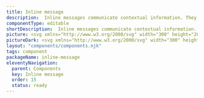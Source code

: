 ```yaml
---
title: Inline message
description:  Inline messages communicate contextual information. They’re positioned inline, close to the element they’re adding context to.
componentType: editable
shortDescription:  Inline messages communicate contextual information.
picture: <svg xmlns="http://www.w3.org/2000/svg" width="300" height="200" fill="none" aria-labelledby="inlineMessageTitle inlineMessageDesc" role="img"><title id="inlineMessageTitle">Illustration of the inline message component.</title><desc id="inlineMessageDesc">An illustrated inline message component representing inline message component card.</desc><path fill="#EDF2FC" d="M30 66a2 2 0 0 1 2-2h236a2 2 0 0 1 2 2v68a2 2 0 0 1-2 2H32a2 2 0 0 1-2-2V66Z"/><path fill="#36F" d="M28 66a3 3 0 0 1 3-3h237a3 3 0 0 1 3 3h-2a1 1 0 0 0-1-1H32v1h-4Zm243 68a3 3 0 0 1-3 3H31a3 3 0 0 1-3-3h4v1h236a1 1 0 0 0 1-1h2Zm-240 3a3 3 0 0 1-3-3V66a3 3 0 0 1 3-3l1 2v70l-1 2Zm237-74a3 3 0 0 1 3 3v68a3 3 0 0 1-3 3v-2a1 1 0 0 0 1-1V66a1 1 0 0 0-1-1v-2Z"/><path fill="#36F" fill-rule="evenodd" d="M54 96a8 8 0 1 0 0-16 8 8 0 0 0 0 16Zm1.125-11.995a1.125 1.125 0 1 1-2.25 0 1.125 1.125 0 0 1 2.25 0ZM54 86.505a1 1 0 0 1 1 1v4.5a1 1 0 1 1-2 0v-4.5a1 1 0 0 1 1-1Z" clip-rule="evenodd"/><path fill="#1138AD" d="M74 93.328V82.864h1.856v10.464H74ZM78.356 93.328v-7.856h1.52l.128 1.056h.064a6.105 6.105 0 0 1 1.152-.88 2.75 2.75 0 0 1 1.424-.368c.842 0 1.456.272 1.84.816.384.544.576 1.312.576 2.304v4.928h-1.84V88.64c0-.65-.096-1.11-.288-1.376-.192-.267-.507-.4-.944-.4-.342 0-.646.085-.912.256-.256.16-.55.4-.88.72v5.488h-1.84ZM89.1 93.52c-.65 0-1.114-.197-1.391-.592-.267-.395-.4-.933-.4-1.616v-9.28h1.84v9.376c0 .224.042.384.128.48a.382.382 0 0 0 .272.128h.112c.042-.01.101-.021.176-.032l.24 1.376a2.884 2.884 0 0 1-.976.16ZM91.653 93.328v-7.856h1.84v7.856h-1.84Zm.927-9.232c-.33 0-.597-.096-.8-.288-.202-.192-.303-.448-.303-.768 0-.31.1-.56.303-.752.203-.192.47-.288.8-.288.331 0 .598.096.8.288.203.192.305.443.305.752 0 .32-.102.576-.305.768-.202.192-.469.288-.8.288ZM95.84 93.328v-7.856h1.52l.128 1.056h.064a6.105 6.105 0 0 1 1.152-.88 2.75 2.75 0 0 1 1.424-.368c.843 0 1.456.272 1.84.816.384.544.576 1.312.576 2.304v4.928h-1.84V88.64c0-.65-.096-1.11-.288-1.376-.192-.267-.507-.4-.944-.4-.341 0-.645.085-.912.256-.256.16-.55.4-.88.72v5.488h-1.84ZM108.153 93.52c-.725 0-1.381-.16-1.968-.48a3.602 3.602 0 0 1-1.392-1.408c-.341-.619-.512-1.36-.512-2.224 0-.853.171-1.59.512-2.208.352-.619.805-1.093 1.36-1.424a3.356 3.356 0 0 1 1.744-.496c.715 0 1.312.16 1.792.48.48.31.843.747 1.088 1.312.245.555.368 1.2.368 1.936 0 .384-.027.683-.08.896h-4.992c.085.693.336 1.232.752 1.616.416.384.939.576 1.568.576.341 0 .656-.048.944-.144.299-.107.592-.25.88-.432l.624 1.152a5.637 5.637 0 0 1-1.248.608c-.459.16-.939.24-1.44.24Zm-2.096-4.864h3.488c0-.608-.133-1.083-.4-1.424-.267-.352-.667-.528-1.2-.528-.459 0-.869.17-1.232.512-.352.33-.571.81-.656 1.44ZM116.266 93.328V82.864h2.096l1.856 5.12c.117.33.229.672.336 1.024.117.341.229.683.336 1.024h.064c.117-.341.229-.683.336-1.024.106-.352.213-.693.32-1.024l1.808-5.12h2.112v10.464h-1.712v-4.784c0-.33.01-.688.032-1.072l.096-1.184c.042-.395.08-.752.112-1.072h-.064l-.848 2.432-1.712 4.704h-1.104l-1.728-4.704-.832-2.432h-.064c.032.32.064.677.096 1.072.042.395.074.79.096 1.184.032.384.048.741.048 1.072v4.784h-1.68ZM131.388 93.52c-.726 0-1.382-.16-1.969-.48-.586-.33-1.05-.8-1.391-1.408-.342-.619-.513-1.36-.513-2.224 0-.853.171-1.59.513-2.208.352-.619.805-1.093 1.36-1.424a3.354 3.354 0 0 1 1.744-.496c.714 0 1.312.16 1.792.48.48.31.842.747 1.088 1.312.245.555.368 1.2.368 1.936 0 .384-.027.683-.081.896h-4.992c.086.693.337 1.232.753 1.616.416.384.938.576 1.567.576.342 0 .656-.048.944-.144.299-.107.592-.25.88-.432l.625 1.152c-.374.245-.79.448-1.249.608-.458.16-.938.24-1.439.24Zm-2.096-4.864h3.487c0-.608-.133-1.083-.399-1.424-.267-.352-.667-.528-1.2-.528-.459 0-.87.17-1.233.512-.352.33-.57.81-.655 1.44ZM138.329 93.52a4.476 4.476 0 0 1-1.6-.304 5.34 5.34 0 0 1-1.376-.784l.864-1.184c.352.267.704.48 1.056.64.352.16.725.24 1.12.24.427 0 .741-.09.944-.272a.865.865 0 0 0 .304-.672.666.666 0 0 0-.256-.544 2.075 2.075 0 0 0-.624-.384c-.256-.117-.523-.23-.8-.336a8.685 8.685 0 0 1-1.024-.464 2.658 2.658 0 0 1-.816-.72c-.213-.299-.32-.667-.32-1.104 0-.693.256-1.259.768-1.696.512-.437 1.205-.656 2.08-.656.555 0 1.051.096 1.488.288.437.192.816.41 1.136.656l-.848 1.12a3.982 3.982 0 0 0-.848-.48 2.075 2.075 0 0 0-.88-.192c-.395 0-.688.085-.88.256a.758.758 0 0 0-.288.608c0 .31.16.544.48.704.32.16.693.315 1.12.464a6.67 6.67 0 0 1 1.056.48c.341.181.624.421.848.72.235.299.352.693.352 1.184 0 .672-.261 1.248-.784 1.728-.523.47-1.28.704-2.272.704ZM145.219 93.52a4.48 4.48 0 0 1-1.6-.304 5.34 5.34 0 0 1-1.376-.784l.864-1.184c.352.267.704.48 1.056.64.352.16.726.24 1.121.24.426 0 .741-.09.944-.272a.868.868 0 0 0 .304-.672.667.667 0 0 0-.257-.544 2.075 2.075 0 0 0-.624-.384c-.256-.117-.522-.23-.799-.336a8.698 8.698 0 0 1-1.025-.464 2.681 2.681 0 0 1-.816-.72c-.213-.299-.32-.667-.32-1.104 0-.693.257-1.259.769-1.696.512-.437 1.205-.656 2.079-.656.555 0 1.051.096 1.488.288.438.192.816.41 1.136.656l-.848 1.12a3.982 3.982 0 0 0-.848-.48 2.07 2.07 0 0 0-.879-.192c-.395 0-.689.085-.881.256a.757.757 0 0 0-.287.608c0 .31.159.544.479.704.32.16.694.315 1.121.464.362.128.714.288 1.056.48.341.181.624.421.848.72.234.299.351.693.351 1.184 0 .672-.261 1.248-.783 1.728-.523.47-1.281.704-2.273.704ZM151.822 93.52c-.683 0-1.243-.213-1.68-.64-.427-.427-.64-.981-.64-1.664 0-.843.368-1.493 1.104-1.952.736-.47 1.909-.79 3.52-.96-.011-.416-.123-.773-.336-1.072-.203-.31-.571-.464-1.104-.464-.384 0-.763.075-1.136.224-.363.15-.72.33-1.072.544l-.672-1.232a7.864 7.864 0 0 1 1.472-.72 5.087 5.087 0 0 1 1.76-.304c.981 0 1.712.293 2.192.88.491.576.736 1.413.736 2.512v4.656h-1.52l-.128-.864h-.064a5.68 5.68 0 0 1-1.136.752 2.797 2.797 0 0 1-1.296.304Zm.592-1.44c.32 0 .608-.075.864-.224a5.7 5.7 0 0 0 .848-.64v-1.76c-1.067.139-1.808.347-2.224.624-.416.267-.624.597-.624.992 0 .352.107.608.32.768.213.16.485.24.816.24ZM160.904 96.8a5.873 5.873 0 0 1-1.68-.224c-.491-.15-.88-.379-1.168-.688-.277-.299-.416-.677-.416-1.136 0-.65.373-1.21 1.12-1.68v-.064a1.675 1.675 0 0 1-.512-.512c-.128-.213-.192-.48-.192-.8 0-.31.085-.587.256-.832.181-.256.384-.464.608-.624v-.064c-.267-.203-.507-.485-.72-.848a2.478 2.478 0 0 1-.304-1.232c0-.608.144-1.12.432-1.536.288-.416.667-.73 1.136-.944.48-.224.992-.336 1.536-.336.213 0 .416.021.608.064.203.032.384.075.544.128h2.816v1.36h-1.44c.128.15.235.341.32.576.085.224.128.475.128.752 0 .576-.133 1.067-.4 1.472a2.52 2.52 0 0 1-1.072.896 3.607 3.607 0 0 1-2.032.256 2.623 2.623 0 0 1-.544-.16 1.98 1.98 0 0 0-.288.32.837.837 0 0 0-.096.432c0 .224.091.4.272.528.192.128.528.192 1.008.192h1.392c.949 0 1.664.155 2.144.464.491.299.736.79.736 1.472 0 .512-.171.976-.512 1.392-.341.427-.827.763-1.456 1.008s-1.371.368-2.224.368Zm.096-7.12c.373 0 .693-.139.96-.416.267-.277.4-.667.4-1.168 0-.49-.133-.87-.4-1.136a1.252 1.252 0 0 0-.96-.416c-.384 0-.709.133-.976.4s-.4.65-.4 1.152c0 .501.133.89.4 1.168.267.277.592.416.976.416Zm.192 5.92c.629 0 1.141-.128 1.536-.384s.592-.55.592-.88c0-.31-.123-.517-.368-.624-.235-.107-.576-.16-1.024-.16h-1.072c-.427 0-.784-.037-1.072-.112-.405.31-.608.656-.608 1.04 0 .352.181.624.544.816.363.203.853.304 1.472.304ZM169.591 93.52c-.726 0-1.382-.16-1.968-.48a3.602 3.602 0 0 1-1.392-1.408c-.342-.619-.512-1.36-.512-2.224 0-.853.17-1.59.512-2.208.352-.619.805-1.093 1.36-1.424a3.354 3.354 0 0 1 1.744-.496c.714 0 1.312.16 1.792.48.48.31.842.747 1.088 1.312.245.555.368 1.2.368 1.936 0 .384-.027.683-.08.896h-4.992c.085.693.336 1.232.752 1.616.416.384.938.576 1.568.576.341 0 .656-.048.944-.144a4.5 4.5 0 0 0 .88-.432l.624 1.152a5.68 5.68 0 0 1-1.248.608c-.459.16-.939.24-1.44.24Zm-2.096-4.864h3.488c0-.608-.134-1.083-.4-1.424-.267-.352-.667-.528-1.2-.528-.459 0-.87.17-1.232.512-.352.33-.571.81-.656 1.44ZM179.815 93.328v-8.896h-3.024v-1.568h7.904v1.568h-3.024v8.896h-1.856ZM186.277 93.328v-7.856h1.841v7.856h-1.841Zm.928-9.232c-.33 0-.597-.096-.799-.288-.203-.192-.304-.448-.304-.768 0-.31.101-.56.304-.752.202-.192.469-.288.799-.288.331 0 .598.096.801.288.202.192.304.443.304.752 0 .32-.102.576-.304.768-.203.192-.47.288-.801.288ZM193.233 93.52c-.907 0-1.552-.261-1.936-.784-.373-.533-.56-1.221-.56-2.064v-3.744h-1.12v-1.376l1.216-.08.224-2.144h1.536v2.144h2v1.456h-2v3.744c0 .917.368 1.376 1.104 1.376.139 0 .283-.016.432-.048.149-.043.277-.085.384-.128l.32 1.36a5.222 5.222 0 0 1-.736.192 3.7 3.7 0 0 1-.864.096ZM198.038 93.52c-.65 0-1.114-.197-1.392-.592-.266-.395-.4-.933-.4-1.616v-9.28h1.84v9.376c0 .224.043.384.128.48a.384.384 0 0 0 .272.128h.112c.043-.01.102-.021.176-.032l.24 1.376a2.879 2.879 0 0 1-.976.16ZM203.95 93.52c-.725 0-1.381-.16-1.968-.48a3.602 3.602 0 0 1-1.392-1.408c-.341-.619-.512-1.36-.512-2.224 0-.853.171-1.59.512-2.208.352-.619.805-1.093 1.36-1.424a3.356 3.356 0 0 1 1.744-.496c.715 0 1.312.16 1.792.48.48.31.843.747 1.088 1.312.245.555.368 1.2.368 1.936 0 .384-.027.683-.08.896h-4.992c.085.693.336 1.232.752 1.616.416.384.939.576 1.568.576.341 0 .656-.048.944-.144.299-.107.592-.25.88-.432l.624 1.152a5.637 5.637 0 0 1-1.248.608c-.459.16-.939.24-1.44.24Zm-2.096-4.864h3.488c0-.608-.133-1.083-.4-1.424-.267-.352-.667-.528-1.2-.528-.459 0-.869.17-1.232.512-.352.33-.571.81-.656 1.44ZM74 116.516v-9.184h2.296c1.419 0 2.497.397 3.234 1.19.737.784 1.106 1.904 1.106 3.36 0 1.465-.369 2.604-1.106 3.416-.728.812-1.787 1.218-3.178 1.218H74Zm1.162-.952h1.05c1.073 0 1.876-.322 2.408-.966.541-.653.812-1.559.812-2.716 0-1.157-.27-2.044-.812-2.66-.532-.625-1.335-.938-2.408-.938h-1.05v7.28ZM85.26 116.684c-.607 0-1.158-.14-1.653-.42a3.115 3.115 0 0 1-1.176-1.232c-.29-.532-.434-1.167-.434-1.904 0-.747.145-1.386.434-1.918.299-.532.682-.943 1.148-1.232a2.75 2.75 0 0 1 1.47-.434c.868 0 1.536.289 2.002.868.476.579.714 1.353.714 2.324 0 .121-.004.243-.014.364 0 .112-.01.21-.028.294h-4.592c.047.719.27 1.293.672 1.722.41.429.943.644 1.596.644.327 0 .626-.047.896-.14a4.22 4.22 0 0 0 .798-.392l.406.756c-.29.187-.62.35-.994.49-.364.14-.78.21-1.246.21Zm-2.143-4.116h3.64c0-.691-.15-1.213-.448-1.568-.29-.364-.7-.546-1.232-.546-.476 0-.905.187-1.288.56-.373.364-.597.882-.672 1.554ZM91.225 116.684a3.67 3.67 0 0 1-1.386-.266 4.914 4.914 0 0 1-1.148-.672l.574-.77c.298.233.606.429.924.588.317.149.676.224 1.078.224.448 0 .784-.103 1.008-.308.224-.215.336-.467.336-.756a.8.8 0 0 0-.238-.588 1.706 1.706 0 0 0-.588-.392 8.408 8.408 0 0 0-.728-.308c-.318-.121-.63-.257-.938-.406a2.322 2.322 0 0 1-.756-.602c-.196-.252-.294-.569-.294-.952 0-.551.205-1.008.616-1.372.42-.373.998-.56 1.736-.56.42 0 .812.075 1.176.224.364.149.676.331.938.546l-.56.728a3.672 3.672 0 0 0-.728-.434 2.01 2.01 0 0 0-.826-.168c-.43 0-.747.098-.952.294a.94.94 0 0 0-.294.686c0 .215.07.392.21.532.14.131.322.247.546.35l.714.294c.326.121.648.261.966.42.317.149.578.355.784.616.214.252.322.593.322 1.022 0 .364-.098.7-.294 1.008-.187.308-.467.555-.84.742-.364.187-.817.28-1.358.28ZM98 116.684c-.597 0-1.139-.14-1.624-.42a2.957 2.957 0 0 1-1.148-1.218c-.28-.532-.42-1.171-.42-1.918 0-.765.15-1.414.448-1.946.308-.532.71-.938 1.204-1.218a3.291 3.291 0 0 1 1.624-.42c.448 0 .83.079 1.148.238.326.159.606.345.84.56l-.588.756a2.823 2.823 0 0 0-.63-.434 1.55 1.55 0 0 0-.728-.168c-.41 0-.78.112-1.106.336-.317.215-.57.523-.756.924-.177.392-.266.849-.266 1.372 0 .775.191 1.405.574 1.89.392.476.9.714 1.526.714.317 0 .611-.065.882-.196.27-.14.508-.303.714-.49l.504.77a3.78 3.78 0 0 1-1.022.644 3.144 3.144 0 0 1-1.176.224ZM101.697 116.516v-6.804h.952l.098 1.232h.042c.233-.429.518-.77.854-1.022a1.763 1.763 0 0 1 1.078-.378c.27 0 .513.047.728.14l-.224 1.008a1.806 1.806 0 0 0-.658-.112c-.29 0-.593.117-.91.35-.308.233-.579.639-.812 1.218v4.368h-1.148ZM106.55 116.516v-6.804h1.148v6.804h-1.148Zm.588-8.204a.818.818 0 0 1-.56-.196c-.14-.14-.21-.327-.21-.56 0-.224.07-.406.21-.546a.786.786 0 0 1 .56-.21c.224 0 .406.07.546.21.149.14.224.322.224.546 0 .233-.075.42-.224.56a.767.767 0 0 1-.546.196ZM109.995 119.386v-9.674h.952l.098.784h.042a5.298 5.298 0 0 1 1.008-.672c.374-.187.761-.28 1.162-.28.878 0 1.545.317 2.002.952.458.625.686 1.465.686 2.52 0 .765-.14 1.423-.42 1.974-.27.551-.63.971-1.078 1.26a2.566 2.566 0 0 1-1.442.434c-.317 0-.634-.07-.952-.21a4.885 4.885 0 0 1-.938-.574l.028 1.19v2.296h-1.148Zm2.814-3.668c.56 0 1.022-.238 1.386-.714.374-.485.56-1.148.56-1.988 0-.747-.14-1.349-.42-1.806-.27-.467-.728-.7-1.372-.7-.289 0-.583.079-.882.238a5.264 5.264 0 0 0-.938.686v3.57c.308.261.607.448.896.56.29.103.546.154.77.154ZM119.671 116.684c-.728 0-1.237-.21-1.526-.63-.28-.42-.42-.966-.42-1.638v-3.766h-1.008v-.868l1.064-.07.14-1.904h.966v1.904h1.834v.938h-1.834v3.78c0 .42.074.747.224.98.158.224.434.336.826.336.121 0 .252-.019.392-.056l.378-.126.224.868a5.013 5.013 0 0 1-.616.168c-.215.056-.43.084-.644.084ZM122.259 116.516v-6.804h1.148v6.804h-1.148Zm.588-8.204a.818.818 0 0 1-.56-.196c-.14-.14-.21-.327-.21-.56 0-.224.07-.406.21-.546a.786.786 0 0 1 .56-.21c.224 0 .406.07.546.21.149.14.224.322.224.546 0 .233-.075.42-.224.56a.767.767 0 0 1-.546.196ZM128.35 116.684c-.55 0-1.068-.14-1.554-.42-.476-.28-.863-.686-1.162-1.218-.289-.532-.434-1.171-.434-1.918 0-.765.145-1.414.434-1.946.299-.532.686-.938 1.162-1.218a3.063 3.063 0 0 1 1.554-.42c.56 0 1.078.14 1.554.42.476.28.859.686 1.148 1.218.299.532.448 1.181.448 1.946 0 .747-.149 1.386-.448 1.918a3.079 3.079 0 0 1-1.148 1.218 3.01 3.01 0 0 1-1.554.42Zm0-.952c.588 0 1.06-.238 1.414-.714.364-.485.546-1.115.546-1.89 0-.784-.182-1.419-.546-1.904-.354-.485-.826-.728-1.414-.728-.578 0-1.05.243-1.414.728-.364.485-.546 1.12-.546 1.904 0 .775.182 1.405.546 1.89.364.476.836.714 1.414.714ZM133.292 116.516v-6.804h.952l.098.98h.042a5.222 5.222 0 0 1 1.036-.812 2.33 2.33 0 0 1 1.246-.336c.719 0 1.242.229 1.568.686.336.448.504 1.106.504 1.974v4.312h-1.148v-4.158c0-.635-.102-1.097-.308-1.386-.205-.289-.532-.434-.98-.434a1.72 1.72 0 0 0-.938.266 6.15 6.15 0 0 0-.924.784v4.928h-1.148ZM145.893 116.684c-.728 0-1.236-.21-1.526-.63-.28-.42-.42-.966-.42-1.638v-3.766h-1.008v-.868l1.064-.07.14-1.904h.966v1.904h1.834v.938h-1.834v3.78c0 .42.075.747.224.98.159.224.434.336.826.336.122 0 .252-.019.392-.056l.378-.126.224.868a4.964 4.964 0 0 1-.616.168 2.536 2.536 0 0 1-.644.084ZM151.048 116.684c-.606 0-1.157-.14-1.652-.42a3.125 3.125 0 0 1-1.176-1.232c-.289-.532-.434-1.167-.434-1.904 0-.747.145-1.386.434-1.918.299-.532.682-.943 1.148-1.232a2.752 2.752 0 0 1 1.47-.434c.868 0 1.536.289 2.002.868.476.579.714 1.353.714 2.324 0 .121-.004.243-.014.364 0 .112-.009.21-.028.294h-4.592c.047.719.271 1.293.672 1.722.411.429.943.644 1.596.644.327 0 .626-.047.896-.14a4.22 4.22 0 0 0 .798-.392l.406.756c-.289.187-.62.35-.994.49-.364.14-.779.21-1.246.21Zm-2.142-4.116h3.64c0-.691-.149-1.213-.448-1.568-.289-.364-.7-.546-1.232-.546-.476 0-.905.187-1.288.56-.373.364-.597.882-.672 1.554ZM154.188 116.516l2.226-3.556-2.058-3.248h1.246l.91 1.498c.103.177.21.364.322.56.112.196.229.387.35.574h.056c.103-.187.205-.378.308-.574.103-.196.205-.383.308-.56l.826-1.498h1.204l-2.058 3.374 2.212 3.43h-1.246l-.994-1.582-.364-.616a12.71 12.71 0 0 0-.378-.602h-.056c-.121.196-.238.397-.35.602-.112.196-.224.401-.336.616l-.924 1.582h-1.204ZM163.188 116.684c-.728 0-1.236-.21-1.526-.63-.28-.42-.42-.966-.42-1.638v-3.766h-1.008v-.868l1.064-.07.14-1.904h.966v1.904h1.834v.938h-1.834v3.78c0 .42.075.747.224.98.159.224.434.336.826.336.122 0 .252-.019.392-.056l.378-.126.224.868a4.964 4.964 0 0 1-.616.168 2.536 2.536 0 0 1-.644.084Z"/></svg>
pictureDark: <svg xmlns="http://www.w3.org/2000/svg" width="300" height="200" fill="none" aria-labelledby="inlineMessageDarkTitle inlineMessageDarkDesc" role="img"><title id="inlineMessageDarkTitle">Illustration of the inline message component.</title><desc id="inlineMessageDarkDesc">An illustrated inline message component representing inline message component card.</desc><path fill="#36F" fill-opacity=".32" d="M30 66a2 2 0 0 1 2-2h236a2 2 0 0 1 2 2v68a2 2 0 0 1-2 2H32a2 2 0 0 1-2-2V66Z"/><path fill="#5985FF" d="M28 66a3 3 0 0 1 3-3h237a3 3 0 0 1 3 3h-2a1 1 0 0 0-1-1H32v1h-4Zm243 68a3 3 0 0 1-3 3H31a3 3 0 0 1-3-3h4v1h236a1 1 0 0 0 1-1h2Zm-240 3a3 3 0 0 1-3-3V66a3 3 0 0 1 3-3l1 2v70l-1 2Zm237-74a3 3 0 0 1 3 3v68a3 3 0 0 1-3 3v-2a1 1 0 0 0 1-1V66a1 1 0 0 0-1-1v-2Z"/><path fill="#5985FF" fill-rule="evenodd" d="M54 96a8 8 0 1 0 0-16 8 8 0 0 0 0 16Zm1.125-11.995a1.125 1.125 0 1 1-2.25 0 1.125 1.125 0 0 1 2.25 0ZM54 86.505a1 1 0 0 1 1 1v4.5a1 1 0 1 1-2 0v-4.5a1 1 0 0 1 1-1Z" clip-rule="evenodd"/><path fill="#CCDBFF" d="M74 93.328V82.864h1.856v10.464H74ZM78.356 93.328v-7.856h1.52l.128 1.056h.064a6.105 6.105 0 0 1 1.152-.88 2.75 2.75 0 0 1 1.424-.368c.842 0 1.456.272 1.84.816.384.544.576 1.312.576 2.304v4.928h-1.84V88.64c0-.65-.096-1.11-.288-1.376-.192-.267-.507-.4-.944-.4-.342 0-.646.085-.912.256-.256.16-.55.4-.88.72v5.488h-1.84ZM89.1 93.52c-.65 0-1.114-.197-1.391-.592-.267-.395-.4-.933-.4-1.616v-9.28h1.84v9.376c0 .224.042.384.128.48a.382.382 0 0 0 .272.128h.112c.042-.01.101-.021.176-.032l.24 1.376a2.884 2.884 0 0 1-.976.16ZM91.653 93.328v-7.856h1.84v7.856h-1.84Zm.927-9.232c-.33 0-.597-.096-.8-.288-.202-.192-.303-.448-.303-.768 0-.31.1-.56.303-.752.203-.192.47-.288.8-.288.331 0 .598.096.8.288.203.192.305.443.305.752 0 .32-.102.576-.305.768-.202.192-.469.288-.8.288ZM95.84 93.328v-7.856h1.52l.128 1.056h.064a6.105 6.105 0 0 1 1.152-.88 2.75 2.75 0 0 1 1.424-.368c.843 0 1.456.272 1.84.816.384.544.576 1.312.576 2.304v4.928h-1.84V88.64c0-.65-.096-1.11-.288-1.376-.192-.267-.507-.4-.944-.4-.341 0-.645.085-.912.256-.256.16-.55.4-.88.72v5.488h-1.84ZM108.153 93.52c-.725 0-1.381-.16-1.968-.48a3.602 3.602 0 0 1-1.392-1.408c-.341-.619-.512-1.36-.512-2.224 0-.853.171-1.59.512-2.208.352-.619.805-1.093 1.36-1.424a3.356 3.356 0 0 1 1.744-.496c.715 0 1.312.16 1.792.48.48.31.843.747 1.088 1.312.245.555.368 1.2.368 1.936 0 .384-.027.683-.08.896h-4.992c.085.693.336 1.232.752 1.616.416.384.939.576 1.568.576.341 0 .656-.048.944-.144.299-.107.592-.25.88-.432l.624 1.152a5.637 5.637 0 0 1-1.248.608c-.459.16-.939.24-1.44.24Zm-2.096-4.864h3.488c0-.608-.133-1.083-.4-1.424-.267-.352-.667-.528-1.2-.528-.459 0-.869.17-1.232.512-.352.33-.571.81-.656 1.44ZM116.266 93.328V82.864h2.096l1.856 5.12c.117.33.229.672.336 1.024.117.341.229.683.336 1.024h.064c.117-.341.229-.683.336-1.024.106-.352.213-.693.32-1.024l1.808-5.12h2.112v10.464h-1.712v-4.784c0-.33.01-.688.032-1.072l.096-1.184c.042-.395.08-.752.112-1.072h-.064l-.848 2.432-1.712 4.704h-1.104l-1.728-4.704-.832-2.432h-.064c.032.32.064.677.096 1.072.042.395.074.79.096 1.184.032.384.048.741.048 1.072v4.784h-1.68ZM131.388 93.52c-.726 0-1.382-.16-1.969-.48-.586-.33-1.05-.8-1.391-1.408-.342-.619-.513-1.36-.513-2.224 0-.853.171-1.59.513-2.208.352-.619.805-1.093 1.36-1.424a3.354 3.354 0 0 1 1.744-.496c.714 0 1.312.16 1.792.48.48.31.842.747 1.088 1.312.245.555.368 1.2.368 1.936 0 .384-.027.683-.081.896h-4.992c.086.693.337 1.232.753 1.616.416.384.938.576 1.567.576.342 0 .656-.048.944-.144.299-.107.592-.25.88-.432l.625 1.152c-.374.245-.79.448-1.249.608-.458.16-.938.24-1.439.24Zm-2.096-4.864h3.487c0-.608-.133-1.083-.399-1.424-.267-.352-.667-.528-1.2-.528-.459 0-.87.17-1.233.512-.352.33-.57.81-.655 1.44ZM138.329 93.52a4.476 4.476 0 0 1-1.6-.304 5.34 5.34 0 0 1-1.376-.784l.864-1.184c.352.267.704.48 1.056.64.352.16.725.24 1.12.24.427 0 .741-.09.944-.272a.865.865 0 0 0 .304-.672.666.666 0 0 0-.256-.544 2.075 2.075 0 0 0-.624-.384c-.256-.117-.523-.23-.8-.336a8.685 8.685 0 0 1-1.024-.464 2.658 2.658 0 0 1-.816-.72c-.213-.299-.32-.667-.32-1.104 0-.693.256-1.259.768-1.696.512-.437 1.205-.656 2.08-.656.555 0 1.051.096 1.488.288.437.192.816.41 1.136.656l-.848 1.12a3.982 3.982 0 0 0-.848-.48 2.075 2.075 0 0 0-.88-.192c-.395 0-.688.085-.88.256a.758.758 0 0 0-.288.608c0 .31.16.544.48.704.32.16.693.315 1.12.464a6.67 6.67 0 0 1 1.056.48c.341.181.624.421.848.72.235.299.352.693.352 1.184 0 .672-.261 1.248-.784 1.728-.523.47-1.28.704-2.272.704ZM145.219 93.52a4.48 4.48 0 0 1-1.6-.304 5.34 5.34 0 0 1-1.376-.784l.864-1.184c.352.267.704.48 1.056.64.352.16.726.24 1.121.24.426 0 .741-.09.944-.272a.868.868 0 0 0 .304-.672.667.667 0 0 0-.257-.544 2.075 2.075 0 0 0-.624-.384c-.256-.117-.522-.23-.799-.336a8.698 8.698 0 0 1-1.025-.464 2.681 2.681 0 0 1-.816-.72c-.213-.299-.32-.667-.32-1.104 0-.693.257-1.259.769-1.696.512-.437 1.205-.656 2.079-.656.555 0 1.051.096 1.488.288.438.192.816.41 1.136.656l-.848 1.12a3.982 3.982 0 0 0-.848-.48 2.07 2.07 0 0 0-.879-.192c-.395 0-.689.085-.881.256a.757.757 0 0 0-.287.608c0 .31.159.544.479.704.32.16.694.315 1.121.464.362.128.714.288 1.056.48.341.181.624.421.848.72.234.299.351.693.351 1.184 0 .672-.261 1.248-.783 1.728-.523.47-1.281.704-2.273.704ZM151.822 93.52c-.683 0-1.243-.213-1.68-.64-.427-.427-.64-.981-.64-1.664 0-.843.368-1.493 1.104-1.952.736-.47 1.909-.79 3.52-.96-.011-.416-.123-.773-.336-1.072-.203-.31-.571-.464-1.104-.464-.384 0-.763.075-1.136.224-.363.15-.72.33-1.072.544l-.672-1.232a7.864 7.864 0 0 1 1.472-.72 5.087 5.087 0 0 1 1.76-.304c.981 0 1.712.293 2.192.88.491.576.736 1.413.736 2.512v4.656h-1.52l-.128-.864h-.064a5.68 5.68 0 0 1-1.136.752 2.797 2.797 0 0 1-1.296.304Zm.592-1.44c.32 0 .608-.075.864-.224a5.7 5.7 0 0 0 .848-.64v-1.76c-1.067.139-1.808.347-2.224.624-.416.267-.624.597-.624.992 0 .352.107.608.32.768.213.16.485.24.816.24ZM160.904 96.8a5.873 5.873 0 0 1-1.68-.224c-.491-.15-.88-.379-1.168-.688-.277-.299-.416-.677-.416-1.136 0-.65.373-1.21 1.12-1.68v-.064a1.675 1.675 0 0 1-.512-.512c-.128-.213-.192-.48-.192-.8 0-.31.085-.587.256-.832.181-.256.384-.464.608-.624v-.064c-.267-.203-.507-.485-.72-.848a2.478 2.478 0 0 1-.304-1.232c0-.608.144-1.12.432-1.536.288-.416.667-.73 1.136-.944.48-.224.992-.336 1.536-.336.213 0 .416.021.608.064.203.032.384.075.544.128h2.816v1.36h-1.44c.128.15.235.341.32.576.085.224.128.475.128.752 0 .576-.133 1.067-.4 1.472a2.52 2.52 0 0 1-1.072.896 3.607 3.607 0 0 1-2.032.256 2.623 2.623 0 0 1-.544-.16 1.98 1.98 0 0 0-.288.32.837.837 0 0 0-.096.432c0 .224.091.4.272.528.192.128.528.192 1.008.192h1.392c.949 0 1.664.155 2.144.464.491.299.736.79.736 1.472 0 .512-.171.976-.512 1.392-.341.427-.827.763-1.456 1.008s-1.371.368-2.224.368Zm.096-7.12c.373 0 .693-.139.96-.416.267-.277.4-.667.4-1.168 0-.49-.133-.87-.4-1.136a1.252 1.252 0 0 0-.96-.416c-.384 0-.709.133-.976.4s-.4.65-.4 1.152c0 .501.133.89.4 1.168.267.277.592.416.976.416Zm.192 5.92c.629 0 1.141-.128 1.536-.384s.592-.55.592-.88c0-.31-.123-.517-.368-.624-.235-.107-.576-.16-1.024-.16h-1.072c-.427 0-.784-.037-1.072-.112-.405.31-.608.656-.608 1.04 0 .352.181.624.544.816.363.203.853.304 1.472.304ZM169.591 93.52c-.726 0-1.382-.16-1.968-.48a3.602 3.602 0 0 1-1.392-1.408c-.342-.619-.512-1.36-.512-2.224 0-.853.17-1.59.512-2.208.352-.619.805-1.093 1.36-1.424a3.354 3.354 0 0 1 1.744-.496c.714 0 1.312.16 1.792.48.48.31.842.747 1.088 1.312.245.555.368 1.2.368 1.936 0 .384-.027.683-.08.896h-4.992c.085.693.336 1.232.752 1.616.416.384.938.576 1.568.576.341 0 .656-.048.944-.144a4.5 4.5 0 0 0 .88-.432l.624 1.152a5.68 5.68 0 0 1-1.248.608c-.459.16-.939.24-1.44.24Zm-2.096-4.864h3.488c0-.608-.134-1.083-.4-1.424-.267-.352-.667-.528-1.2-.528-.459 0-.87.17-1.232.512-.352.33-.571.81-.656 1.44ZM179.815 93.328v-8.896h-3.024v-1.568h7.904v1.568h-3.024v8.896h-1.856ZM186.277 93.328v-7.856h1.841v7.856h-1.841Zm.928-9.232c-.33 0-.597-.096-.799-.288-.203-.192-.304-.448-.304-.768 0-.31.101-.56.304-.752.202-.192.469-.288.799-.288.331 0 .598.096.801.288.202.192.304.443.304.752 0 .32-.102.576-.304.768-.203.192-.47.288-.801.288ZM193.233 93.52c-.907 0-1.552-.261-1.936-.784-.373-.533-.56-1.221-.56-2.064v-3.744h-1.12v-1.376l1.216-.08.224-2.144h1.536v2.144h2v1.456h-2v3.744c0 .917.368 1.376 1.104 1.376.139 0 .283-.016.432-.048.149-.043.277-.085.384-.128l.32 1.36a5.222 5.222 0 0 1-.736.192 3.7 3.7 0 0 1-.864.096ZM198.038 93.52c-.65 0-1.114-.197-1.392-.592-.266-.395-.4-.933-.4-1.616v-9.28h1.84v9.376c0 .224.043.384.128.48a.384.384 0 0 0 .272.128h.112c.043-.01.102-.021.176-.032l.24 1.376a2.879 2.879 0 0 1-.976.16ZM203.95 93.52c-.725 0-1.381-.16-1.968-.48a3.602 3.602 0 0 1-1.392-1.408c-.341-.619-.512-1.36-.512-2.224 0-.853.171-1.59.512-2.208.352-.619.805-1.093 1.36-1.424a3.356 3.356 0 0 1 1.744-.496c.715 0 1.312.16 1.792.48.48.31.843.747 1.088 1.312.245.555.368 1.2.368 1.936 0 .384-.027.683-.08.896h-4.992c.085.693.336 1.232.752 1.616.416.384.939.576 1.568.576.341 0 .656-.048.944-.144.299-.107.592-.25.88-.432l.624 1.152a5.637 5.637 0 0 1-1.248.608c-.459.16-.939.24-1.44.24Zm-2.096-4.864h3.488c0-.608-.133-1.083-.4-1.424-.267-.352-.667-.528-1.2-.528-.459 0-.869.17-1.232.512-.352.33-.571.81-.656 1.44ZM74 116.516v-9.184h2.296c1.419 0 2.497.397 3.234 1.19.737.784 1.106 1.904 1.106 3.36 0 1.465-.369 2.604-1.106 3.416-.728.812-1.787 1.218-3.178 1.218H74Zm1.162-.952h1.05c1.073 0 1.876-.322 2.408-.966.541-.653.812-1.559.812-2.716 0-1.157-.27-2.044-.812-2.66-.532-.625-1.335-.938-2.408-.938h-1.05v7.28ZM85.26 116.684c-.607 0-1.158-.14-1.653-.42a3.115 3.115 0 0 1-1.176-1.232c-.29-.532-.434-1.167-.434-1.904 0-.747.145-1.386.434-1.918.299-.532.682-.943 1.148-1.232a2.75 2.75 0 0 1 1.47-.434c.868 0 1.536.289 2.002.868.476.579.714 1.353.714 2.324 0 .121-.004.243-.014.364 0 .112-.01.21-.028.294h-4.592c.047.719.27 1.293.672 1.722.41.429.943.644 1.596.644.327 0 .626-.047.896-.14a4.22 4.22 0 0 0 .798-.392l.406.756c-.29.187-.62.35-.994.49-.364.14-.78.21-1.246.21Zm-2.143-4.116h3.64c0-.691-.15-1.213-.448-1.568-.29-.364-.7-.546-1.232-.546-.476 0-.905.187-1.288.56-.373.364-.597.882-.672 1.554ZM91.225 116.684a3.67 3.67 0 0 1-1.386-.266 4.914 4.914 0 0 1-1.148-.672l.574-.77c.298.233.606.429.924.588.317.149.676.224 1.078.224.448 0 .784-.103 1.008-.308.224-.215.336-.467.336-.756a.8.8 0 0 0-.238-.588 1.706 1.706 0 0 0-.588-.392 8.408 8.408 0 0 0-.728-.308c-.318-.121-.63-.257-.938-.406a2.322 2.322 0 0 1-.756-.602c-.196-.252-.294-.569-.294-.952 0-.551.205-1.008.616-1.372.42-.373.998-.56 1.736-.56.42 0 .812.075 1.176.224.364.149.676.331.938.546l-.56.728a3.672 3.672 0 0 0-.728-.434 2.01 2.01 0 0 0-.826-.168c-.43 0-.747.098-.952.294a.94.94 0 0 0-.294.686c0 .215.07.392.21.532.14.131.322.247.546.35l.714.294c.326.121.648.261.966.42.317.149.578.355.784.616.214.252.322.593.322 1.022 0 .364-.098.7-.294 1.008-.187.308-.467.555-.84.742-.364.187-.817.28-1.358.28ZM98 116.684c-.597 0-1.139-.14-1.624-.42a2.957 2.957 0 0 1-1.148-1.218c-.28-.532-.42-1.171-.42-1.918 0-.765.15-1.414.448-1.946.308-.532.71-.938 1.204-1.218a3.291 3.291 0 0 1 1.624-.42c.448 0 .83.079 1.148.238.326.159.606.345.84.56l-.588.756a2.823 2.823 0 0 0-.63-.434 1.55 1.55 0 0 0-.728-.168c-.41 0-.78.112-1.106.336-.317.215-.57.523-.756.924-.177.392-.266.849-.266 1.372 0 .775.191 1.405.574 1.89.392.476.9.714 1.526.714.317 0 .611-.065.882-.196.27-.14.508-.303.714-.49l.504.77a3.78 3.78 0 0 1-1.022.644 3.144 3.144 0 0 1-1.176.224ZM101.697 116.516v-6.804h.952l.098 1.232h.042c.233-.429.518-.77.854-1.022a1.763 1.763 0 0 1 1.078-.378c.27 0 .513.047.728.14l-.224 1.008a1.806 1.806 0 0 0-.658-.112c-.29 0-.593.117-.91.35-.308.233-.579.639-.812 1.218v4.368h-1.148ZM106.55 116.516v-6.804h1.148v6.804h-1.148Zm.588-8.204a.818.818 0 0 1-.56-.196c-.14-.14-.21-.327-.21-.56 0-.224.07-.406.21-.546a.786.786 0 0 1 .56-.21c.224 0 .406.07.546.21.149.14.224.322.224.546 0 .233-.075.42-.224.56a.767.767 0 0 1-.546.196ZM109.995 119.386v-9.674h.952l.098.784h.042a5.298 5.298 0 0 1 1.008-.672c.374-.187.761-.28 1.162-.28.878 0 1.545.317 2.002.952.458.625.686 1.465.686 2.52 0 .765-.14 1.423-.42 1.974-.27.551-.63.971-1.078 1.26a2.566 2.566 0 0 1-1.442.434c-.317 0-.634-.07-.952-.21a4.885 4.885 0 0 1-.938-.574l.028 1.19v2.296h-1.148Zm2.814-3.668c.56 0 1.022-.238 1.386-.714.374-.485.56-1.148.56-1.988 0-.747-.14-1.349-.42-1.806-.27-.467-.728-.7-1.372-.7-.289 0-.583.079-.882.238a5.264 5.264 0 0 0-.938.686v3.57c.308.261.607.448.896.56.29.103.546.154.77.154ZM119.671 116.684c-.728 0-1.237-.21-1.526-.63-.28-.42-.42-.966-.42-1.638v-3.766h-1.008v-.868l1.064-.07.14-1.904h.966v1.904h1.834v.938h-1.834v3.78c0 .42.074.747.224.98.158.224.434.336.826.336.121 0 .252-.019.392-.056l.378-.126.224.868a5.013 5.013 0 0 1-.616.168c-.215.056-.43.084-.644.084ZM122.259 116.516v-6.804h1.148v6.804h-1.148Zm.588-8.204a.818.818 0 0 1-.56-.196c-.14-.14-.21-.327-.21-.56 0-.224.07-.406.21-.546a.786.786 0 0 1 .56-.21c.224 0 .406.07.546.21.149.14.224.322.224.546 0 .233-.075.42-.224.56a.767.767 0 0 1-.546.196ZM128.35 116.684c-.55 0-1.068-.14-1.554-.42-.476-.28-.863-.686-1.162-1.218-.289-.532-.434-1.171-.434-1.918 0-.765.145-1.414.434-1.946.299-.532.686-.938 1.162-1.218a3.063 3.063 0 0 1 1.554-.42c.56 0 1.078.14 1.554.42.476.28.859.686 1.148 1.218.299.532.448 1.181.448 1.946 0 .747-.149 1.386-.448 1.918a3.079 3.079 0 0 1-1.148 1.218 3.01 3.01 0 0 1-1.554.42Zm0-.952c.588 0 1.06-.238 1.414-.714.364-.485.546-1.115.546-1.89 0-.784-.182-1.419-.546-1.904-.354-.485-.826-.728-1.414-.728-.578 0-1.05.243-1.414.728-.364.485-.546 1.12-.546 1.904 0 .775.182 1.405.546 1.89.364.476.836.714 1.414.714ZM133.292 116.516v-6.804h.952l.098.98h.042a5.222 5.222 0 0 1 1.036-.812 2.33 2.33 0 0 1 1.246-.336c.719 0 1.242.229 1.568.686.336.448.504 1.106.504 1.974v4.312h-1.148v-4.158c0-.635-.102-1.097-.308-1.386-.205-.289-.532-.434-.98-.434a1.72 1.72 0 0 0-.938.266 6.15 6.15 0 0 0-.924.784v4.928h-1.148ZM145.893 116.684c-.728 0-1.236-.21-1.526-.63-.28-.42-.42-.966-.42-1.638v-3.766h-1.008v-.868l1.064-.07.14-1.904h.966v1.904h1.834v.938h-1.834v3.78c0 .42.075.747.224.98.159.224.434.336.826.336.122 0 .252-.019.392-.056l.378-.126.224.868a4.964 4.964 0 0 1-.616.168 2.536 2.536 0 0 1-.644.084ZM151.048 116.684c-.606 0-1.157-.14-1.652-.42a3.125 3.125 0 0 1-1.176-1.232c-.289-.532-.434-1.167-.434-1.904 0-.747.145-1.386.434-1.918.299-.532.682-.943 1.148-1.232a2.752 2.752 0 0 1 1.47-.434c.868 0 1.536.289 2.002.868.476.579.714 1.353.714 2.324 0 .121-.004.243-.014.364 0 .112-.009.21-.028.294h-4.592c.047.719.271 1.293.672 1.722.411.429.943.644 1.596.644.327 0 .626-.047.896-.14a4.22 4.22 0 0 0 .798-.392l.406.756c-.289.187-.62.35-.994.49-.364.14-.779.21-1.246.21Zm-2.142-4.116h3.64c0-.691-.149-1.213-.448-1.568-.289-.364-.7-.546-1.232-.546-.476 0-.905.187-1.288.56-.373.364-.597.882-.672 1.554ZM154.188 116.516l2.226-3.556-2.058-3.248h1.246l.91 1.498c.103.177.21.364.322.56.112.196.229.387.35.574h.056c.103-.187.205-.378.308-.574.103-.196.205-.383.308-.56l.826-1.498h1.204l-2.058 3.374 2.212 3.43h-1.246l-.994-1.582-.364-.616a12.71 12.71 0 0 0-.378-.602h-.056c-.121.196-.238.397-.35.602-.112.196-.224.401-.336.616l-.924 1.582h-1.204ZM163.188 116.684c-.728 0-1.236-.21-1.526-.63-.28-.42-.42-.966-.42-1.638v-3.766h-1.008v-.868l1.064-.07.14-1.904h.966v1.904h1.834v.938h-1.834v3.78c0 .42.075.747.224.98.159.224.434.336.826.336.122 0 .252-.019.392-.056l.378-.126.224.868a4.964 4.964 0 0 1-.616.168 2.536 2.536 0 0 1-.644.084Z"/></svg>
layout: "components/components.njk"
tags: component
packageName: inline-message
eleventyNavigation:
  parent: Components
  key: Inline message
  order: 15
  status: ready
---
```


